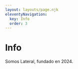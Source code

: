 ```yaml
---
layout: layouts/page.njk
eleventyNavigation:
  key: Info
  order: 3
---
```

# Info

Somos Lateral, fundado en 2024.


